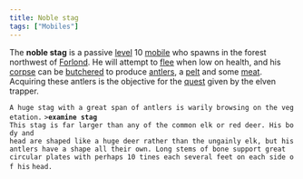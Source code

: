 ```yaml
---
title: Noble stag
tags: ["Mobiles"]
---
```

The **noble stag** is a passive [level](level "wikilink") 10
[mobile](mobile "wikilink") who spawns in the forest northwest of
[Forlond](Forlond "wikilink"). He will attempt to
[flee](flee "wikilink") when low on health, and his
[corpse](corpse "wikilink") can be [butchered](butcher "wikilink") to
produce [antlers](antlers "wikilink"), a [pelt](fine_pelt "wikilink")
and some [meat](meat "wikilink"). Acquiring these antlers is the
objective for the [quest](Quest#The_Hunt "wikilink") given by the elven
trapper.

`A huge stag with a great span of antlers is warily browsing on the vegetation.`
`>`**`examine stag`**
`This stag is far larger than any of the common elk or red deer. His body and`
`head are shaped like a huge deer rather than the ungainly elk, but his`
`antlers have a shape all their own. Long stems of bone support great`
`circular plates with perhaps 10 tines each several feet on each side of his`
`head.`
